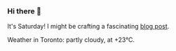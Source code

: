 ### Hi there :wave:

It's Saturday! I might be crafting a fascinating [blog post](https://www.benjaminwuethrich.dev).

Weather in Toronto: partly cloudy, at +23°C.
